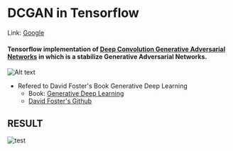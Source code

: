 # DCGAN in Tensorflow

Link: [Google][googlelink]

[googlelink]: https://google.com "Go google"

#### Tensorflow implementation of [Deep Convolution Generative Adversarial Networks](https://arxiv.org/abs/1511.06434 "Go paper") in which is a stabilize Generative Adversarial Networks.

![Alt text](https://2.bp.blogspot.com/-oMyhHfxOqiE/WKF4KlVYWJI/AAAAAAAABRs/6BDIypy1hn0U8MGRFxfVaXOcQDO7vX1cQCK4B/s1600/dcgan-architecture.PNG)


* Refered to David Foster's Book Generative Deep Learning
  * Book: [Generative Deep Learning](https://www.amazon.com/Generative-Deep-Learning-Teaching-Machines/dp/1492041947)
  * [David Foster's Github](https://github.com/davidADSP/GDL_code)


## RESULT
![test](https://user-images.githubusercontent.com/41711059/80072745-9e388100-8581-11ea-9732-b62f731ff88d.gif)
